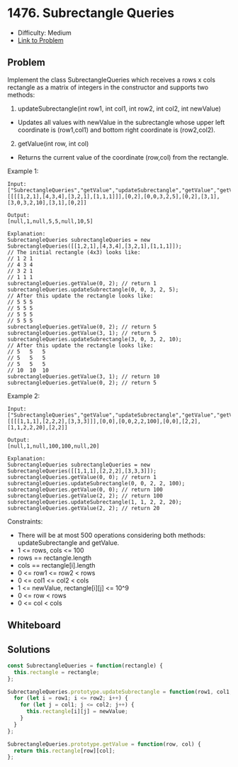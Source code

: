 # 1476. Subrectangle Queries
* Difficulty: Medium
* [Link to Problem](https://leetcode.com/problems/subrectangle-queries/)

## Problem
Implement the class SubrectangleQueries which receives a rows x cols rectangle as a matrix of integers in the constructor and supports two methods:

1. updateSubrectangle(int row1, int col1, int row2, int col2, int newValue)
  * Updates all values with newValue in the subrectangle whose upper left coordinate is (row1,col1) and bottom right coordinate is (row2,col2).

2. getValue(int row, int col)
  * Returns the current value of the coordinate (row,col) from the rectangle.

Example 1:

```
Input:
["SubrectangleQueries","getValue","updateSubrectangle","getValue","getValue","updateSubrectangle","getValue","getValue"]
[[[[1,2,1],[4,3,4],[3,2,1],[1,1,1]]],[0,2],[0,0,3,2,5],[0,2],[3,1],[3,0,3,2,10],[3,1],[0,2]]

Output:
[null,1,null,5,5,null,10,5]

Explanation:
SubrectangleQueries subrectangleQueries = new SubrectangleQueries([[1,2,1],[4,3,4],[3,2,1],[1,1,1]]);  
// The initial rectangle (4x3) looks like:
// 1 2 1
// 4 3 4
// 3 2 1
// 1 1 1
subrectangleQueries.getValue(0, 2); // return 1
subrectangleQueries.updateSubrectangle(0, 0, 3, 2, 5);
// After this update the rectangle looks like:
// 5 5 5
// 5 5 5
// 5 5 5
// 5 5 5 
subrectangleQueries.getValue(0, 2); // return 5
subrectangleQueries.getValue(3, 1); // return 5
subrectangleQueries.updateSubrectangle(3, 0, 3, 2, 10);
// After this update the rectangle looks like:
// 5   5   5
// 5   5   5
// 5   5   5
// 10  10  10 
subrectangleQueries.getValue(3, 1); // return 10
subrectangleQueries.getValue(0, 2); // return 5
```
Example 2:

```
Input:
["SubrectangleQueries","getValue","updateSubrectangle","getValue","getValue","updateSubrectangle","getValue"]
[[[[1,1,1],[2,2,2],[3,3,3]]],[0,0],[0,0,2,2,100],[0,0],[2,2],[1,1,2,2,20],[2,2]]

Output:
[null,1,null,100,100,null,20]

Explanation:
SubrectangleQueries subrectangleQueries = new SubrectangleQueries([[1,1,1],[2,2,2],[3,3,3]]);
subrectangleQueries.getValue(0, 0); // return 1
subrectangleQueries.updateSubrectangle(0, 0, 2, 2, 100);
subrectangleQueries.getValue(0, 0); // return 100
subrectangleQueries.getValue(2, 2); // return 100
subrectangleQueries.updateSubrectangle(1, 1, 2, 2, 20);
subrectangleQueries.getValue(2, 2); // return 20
```
 

Constraints:

* There will be at most 500 operations considering both methods: updateSubrectangle and getValue.
* 1 <= rows, cols <= 100
* rows == rectangle.length
* cols == rectangle[i].length
* 0 <= row1 <= row2 < rows
* 0 <= col1 <= col2 < cols
* 1 <= newValue, rectangle[i][j] <= 10^9
* 0 <= row < rows
* 0 <= col < cols


## Whiteboard


## Solutions

```javascript
const SubrectangleQueries = function(rectangle) {
  this.rectangle = rectangle;
};

SubrectangleQueries.prototype.updateSubrectangle = function(row1, col1, row2, col2, newValue) {
  for (let i = row1; i <= row2; i++) {
    for (let j = col1; j <= col2; j++) {
      this.rectangle[i][j] = newValue;
    }
  }
};

SubrectangleQueries.prototype.getValue = function(row, col) {
  return this.rectangle[row][col];
};
```